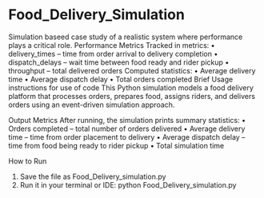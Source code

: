 # Food_Delivery_Simulation
Simulation baseed case study of a realistic system  where performance plays a critical role.
Performance Metrics
Tracked in metrics:
•	delivery_times – time from order arrival to delivery completion
•	dispatch_delays – wait time between food ready and rider pickup
•	throughput – total delivered orders
Computed statistics:
•	Average delivery time
•	Average dispatch delay
•	Total orders completed
Brief Usage instructions for use of code
This Python simulation models a food delivery platform that processes orders, prepares food, assigns riders, and delivers orders using an event-driven simulation approach.

Output Metrics
After running, the simulation prints summary statistics:
•	Orders completed – total number of orders delivered
•	Average delivery time – time from order placement to delivery
•	Average dispatch delay – time from food being ready to rider pickup
•	Total simulation time

How to Run
1.	Save the file as Food_Delivery_simulation.py
2.	Run it in your terminal or IDE:
python Food_Delivery_simulation.py
